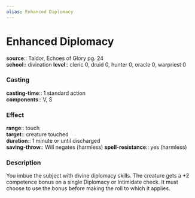 ```yaml
---
alias: Enhanced Diplomacy
---
```


# Enhanced Diplomacy 

**source**:: Taldor, Echoes of Glory pg. 24  
**school**:: divination
**level**:: cleric 0, druid 0, hunter 0, oracle 0, warpriest 0

### Casting 

**casting-time**:: 1 standard action  
**components**:: V, S

### Effect 

**range**:: touch  
**target**:: creature touched  
**duration**:: 1 minute or until discharged  
**saving-throw**:: Will negates (harmless)
**spell-resistance**:: yes (harmless)

### Description 

You imbue the subject with divine diplomacy skills. The creature gets a +2 competence bonus on a single Diplomacy or Intimidate check. It must choose to use the bonus before making the roll to which it applies.
